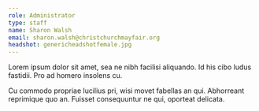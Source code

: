 ```yaml
---
role: Administrator
type: staff
name: Sharon Walsh
email: sharon.walsh@christchurchmayfair.org
headshot: genericheadshotfemale.jpg
---
```

Lorem ipsum dolor sit amet, sea ne nibh facilisi aliquando. Id his cibo ludus fastidii. Pro ad homero insolens cu.

Cu commodo propriae lucilius pri, wisi movet fabellas an qui. Abhorreant reprimique quo an. Fuisset consequuntur ne qui, oporteat delicata.

